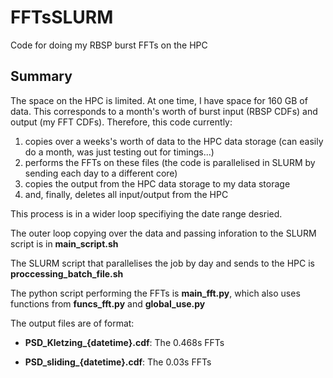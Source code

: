 # FFTsSLURM
Code for doing my RBSP burst FFTs on the HPC

## Summary
The space on the HPC is limited. At one time, I have space for 160 GB of data. This corresponds to a month's worth of burst input (RBSP CDFs) and output (my FFT CDFs).
Therefore, this code currently:

  1. copies over a weeks's worth of data to the HPC data storage (can easily do a month, was just testing out for timings...)
  2. performs the FFTs on these files (the code is parallelised in SLURM by sending each day to a different core)
  3. copies the output from the HPC data storage to my data storage
  4. and, finally, deletes all input/output from the HPC

This process is in a wider loop specifiying the date range desried.

The outer loop copying over the data and passing inforation to the SLURM script is in **main_script.sh**

The SLURM script that parallelises the job by day and sends to the HPC is **proccessing_batch_file.sh**

The python script performing the FFTs is **main_fft.py**, which also uses functions from **funcs_fft.py** and **global_use.py**

The output files are of format:

- **PSD_Kletzing_{datetime}.cdf**: The 0.468s FFTs

- **PSD_sliding_{datetime}.cdf**: The 0.03s FFTs



